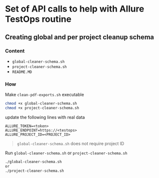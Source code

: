 # Set of API calls to help with Allure TestOps routine

## Creating global and per project cleanup schema

### Content

- `global-cleaner-schema.sh`
- `project-cleaner-schema.sh`
- `README.MD`

### How

Make `clean-pdf-exports.sh` executable

```bash
chmod +x global-cleaner-schema.sh
chmod +x project-cleaner-schema.sh
```

update the following lines with real data

```shell
ALLURE_TOKEN=<token>
ALLURE_ENDPOINT=https://<testops>
ALLURE_PROJECT_ID=<PROJECT_ID>
```

> `global-cleaner-schema.sh` does not require project ID

Run `global-cleaner-schema.sh` or `project-cleaner-schema.sh`

```bash
./global-cleaner-schema.sh
or
./project-cleaner-schema.sh
```
